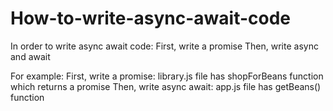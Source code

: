 # How-to-write-async-await-code

In order to write async await code:
First, write a promise
Then, write async and await

For example:
First, write a promise: library.js file has shopForBeans function which returns a promise
Then, write async await: app.js file has getBeans() function
